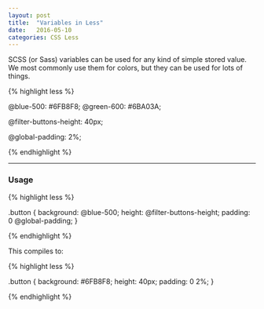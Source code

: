 ```yaml
---
layout: post
title:  "Variables in Less"
date:   2016-05-10
categories: CSS Less
---
```


SCSS (or Sass) variables can be used for any kind of simple stored value. We most commonly use them for colors, but they can be used for lots of things.

{% highlight less %}

@blue-500: #6FB8F8;
@green-600: #6BA03A;

@filter-buttons-height: 40px;

@global-padding: 2%;

{% endhighlight %}

---

### Usage

{% highlight less %}

.button {
  background: @blue-500;
  height: @filter-buttons-height;
  padding: 0 @global-padding;
}

{% endhighlight %}

This compiles to:

{% highlight less %}

.button {
  background: #6FB8F8;
  height: 40px;
  padding: 0 2%;
}

{% endhighlight %}